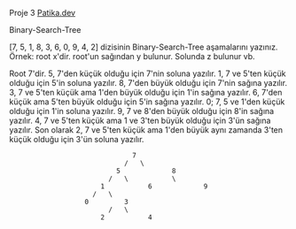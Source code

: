 Proje 3
[Patika.dev](https://www.patika.dev/tr)

Binary-Search-Tree

[7, 5, 1, 8, 3, 6, 0, 9, 4, 2] dizisinin Binary-Search-Tree aşamalarını yazınız.
Örnek: root x'dir. root'un sağından y bulunur. Solunda z bulunur vb.

Root 7'dir. 5, 7'den küçük olduğu için 7'nin soluna yazılır. 1, 7 ve 5'ten küçük olduğu için 5'in soluna yazılır. 
8, 7'den büyük olduğu için 7'nin sağına yazılır. 3, 7 ve 5'ten küçük ama 1'den büyük olduğu için 1'in sağına yazılır.
6, 7'den küçük ama 5'ten büyük olduğu için 5'in sağına yazılır. 0; 7, 5 ve 1'den küçük olduğu için 1'in soluna yazılır.
9, 7 ve 8'den büyük olduğu için 8'in sağına yazılır. 4, 7 ve 5'ten küçük ama 1 ve 3'ten büyük olduğu için 3'ün sağına yazılır.
Son olarak 2, 7 ve 5'ten küçük ama 1'den büyük aynı zamanda 3'ten küçük olduğu için 3'ün soluna yazılır.


                                   7				
                                 /	 \			
                               5			 8		
                             /	 \			 \	
                           1		   6			 9
                         / 	 \							
                       0	  	 3						
                             /	 \					
          	               2		   4	
